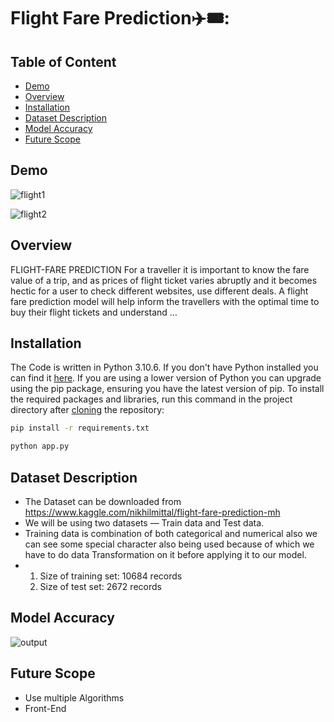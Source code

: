 # Flight Fare Prediction✈️🎟️: 

## Table of Content
  * [Demo](#demo)
  * [Overview](#overview)
  * [Installation](#installation)
  * [Dataset Description](#dataset-description)
  * [Model Accuracy](#model-accuracy)
  * [Future Scope](#future-scope)
  
  
 ## Demo
 ![flight1](https://user-images.githubusercontent.com/70373142/219579116-9fac6e74-e292-40fe-8c93-0e10321b46cd.png)
 
 ![flight2](https://user-images.githubusercontent.com/70373142/219579233-758ce9d1-4e2a-49de-9dc6-f9686fe28718.png)

 ## Overview

FLIGHT-FARE PREDICTION For a traveller it is important to know the fare value of a trip, and as prices of flight ticket varies abruptly and it becomes hectic for a user to check different websites, use different deals. A flight fare prediction model will help inform the travellers with the optimal time to buy their flight tickets and understand …


## Installation
The Code is written in Python 3.10.6. If you don't have Python installed you can find it [here](https://www.python.org/downloads/). If you are using a lower version of Python you can upgrade using the pip package, ensuring you have the latest version of pip. To install the required packages and libraries, run this command in the project directory after [cloning](https://www.howtogeek.com/451360/how-to-clone-a-github-repository/) the repository:
```bash
pip install -r requirements.txt
```
```bash
python app.py
```

##  Dataset Description
- The Dataset can be downloaded from https://www.kaggle.com/nikhilmittal/flight-fare-prediction-mh
- We will be using two datasets — Train data and Test data.
- Training data is combination of both categorical and numerical also we can see some special character also being used because of which we have to do data Transformation on it before applying it to our model.
- 1. Size of training set: 10684 records
  2. Size of test set: 2672 records



##  Model Accuracy
![output](https://user-images.githubusercontent.com/70373142/219576808-ad775927-1faf-43a1-9fe4-2caf3beda1a3.png)

## Future Scope
* Use multiple Algorithms
* Front-End
